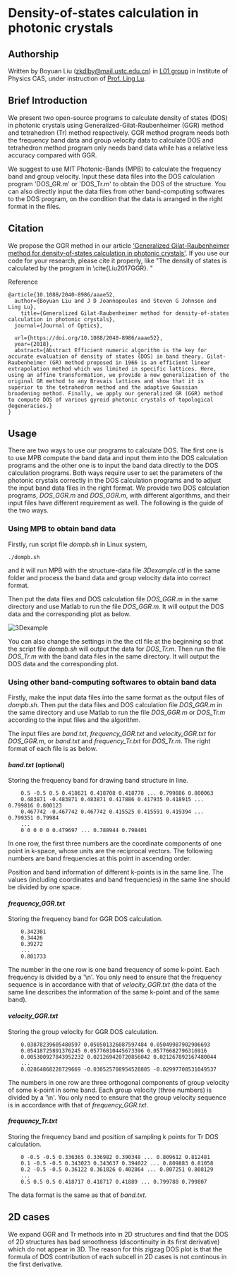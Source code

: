 # Density-of-states calculation in photonic crystals


## Authorship

Written by Boyuan Liu (zkdlby@mail.ustc.edu.cn) in [L01 group](http://l01.iphy.ac.cn/L01web-English/html/index-english.html) in Institute of Physics CAS, under instruction of [Prof. Ling Lu](http://l01.iphy.ac.cn/linglu/). 

## Brief Introduction


We present two open-source programs to calculate density of states (DOS) in photonic crystals using Generalized-Gilat-Raubenheimer (GGR) method and tetrahedron (Tr) method respectively. GGR method program needs both the frequency band data and group velocity data to calculate DOS and tetrahedron method program only needs band data while has a relative less accuracy compared with GGR. 

We suggest to use MIT Photonic-Bands (MPB) to calculate the frequency band and group velocity. Input these data files into the DOS calculation program 'DOS_GR.m' or 'DOS_Tr.m' to obtain the DOS of the structure. You can also directly input the data files from other band-computing softwares to the DOS program, on the condition that the data is arranged in the right format in the files.

## Citation


We propose the GGR method in our article ['Generalized Gilat-Raubenheimer method for density-of-states calculation in photonic crystals'](https://doi.org/10.1088/2040-8986/aaae52). If you use our code for your research, please cite it properly, like  "The density of states is calculated by the program in  \cite{Liu2017GGR}. "

Reference

    @article{10.1088/2040-8986/aaae52,
      author={Boyuan Liu and J D Joannopoulos and Steven G Johnson and Ling Lu},
        title={Generalized Gilat-Raubenheimer method for density-of-states calculation in photonic crystals},
      journal={Journal of Optics},

      url={https://doi.org/10.1088/2040-8986/aaae52},
      year={2018},
      abstract={Abstract Efficient numeric algorithm is the key for accurate evaluation of density of states (DOS) in band theory. Gilat-Raubenheimer (GR) method proposed in 1966 is an efficient linear extrapolation method which was limited in specific lattices. Here, using an affine transformation, we provide a new generalization of the original GR method to any Bravais lattices and show that it is superior to the tetrahedron method and the adaptive Gaussian broadening method. Finally, we apply our generalized GR (GGR) method to compute DOS of various gyroid photonic crystals of topological degeneracies.}
    }

## Usage


There are two ways to use our programs to calculate DOS.  The first one is to use MPB compute the band data and input them into the DOS calculation programs and the other one is to input the band data directly to the DOS calculation programs. Both ways require user to set the parameters of the photonic crystals correctly in the DOS calculation programs and to adjust the input band data files in the right format. We provide two DOS calculation programs, *DOS_GGR.m* and *DOS_GGR.m*, with different algorithms, and their input files have different requirement as well. The following is the guide of the two ways.

### Using MPB to obtain band data

Firstly, run script file *dompb.sh* in Linux system,

    ./dompb.sh
    
and it will run MPB with the structure-data file *3Dexample.ctl* in the same folder and process the band data and group velocity data into correct format.

Then put the data files and DOS calculation file *DOS_GGR.m* in the same directory and use Matlab to run the file *DOS_GGR.m*. It will output the DOS data and the corresponding plot as below.

![3Dexample](https://github.com/boyuanliuoptics/DOS-calculation/blob/master/3Dexample.png)

You can also change the settings in the the ctl file at the beginning so that the script file *dompb.sh* will output the data for *DOS_Tr.m*. Then run the file *DOS_Tr.m* with the band data files in the same directory. It will output the DOS data and the corresponding plot.

### Using other band-computing softwares to obtain band data

Firstly, make the input data files into the same format as the output files of *dompb.sh*. Then put the data files and DOS calculation file *DOS_GGR.m* in the same directory and use Matlab to run the file *DOS_GGR.m* or *DOS_Tr.m* according to the input files and the algorithm.

The input files are *band.txt*, *frequency_GGR.txt* and *velocity_GGR.txt* for *DOS_GGR.m*, or *band.txt* and *frequency_Tr.txt* for *DOS_Tr.m*. The right format of each file is as below.

#### *band.txt* (optional)

Storing the frequency band for drawing band structure in line.

        0.5 -0.5 0.5 0.418621 0.418708 0.418778 ... 0.799886 0.800063
        0.483871 -0.483871 0.483871 0.417886 0.417935 0.418915 ... 0.799816 0.800123
        0.467742 -0.467742 0.467742 0.415525 0.415591 0.419394 ... 0.799351 0.79984
        ...
        0 0 0 0 0 0.479697 ... 0.788944 0.798401

In one row, the first three numbers are the coordinate components of one point in k-space, whose units are the reciprocal vectors. The following numbers are band frequencies at this point in ascending order.

Position and band information of different k-points is in the same line. The values (including coordinates and band frequencies) in the same line should be divided by one space.

#### *frequency_GGR.txt*

Storing the frequency band for GGR DOS calculation.

        0.342301
        0.34426
        0.39272
        ...
        0.801733
        
The number in the one row is one band frequency of some k-point. Each frequency is divided by a '\n'. You only need to ensure that the frequency sequence is in accordance with that of *velocity_GGR.txt* (the data of the same line describes the information of the same k-point and of the same band).

#### *velocity_GGR.txt*

Storing the group velocity for GGR DOS calculation.

        0.03878239605480597 0.050501326087597484 0.05049987902906693
        0.05418725891376245 0.05776810445673396 0.05776682796316916
        0.005300927843952232 0.021269420720856042 0.021267892167480044
        ...
        0.02864868228729669 -0.030525708954528805 -0.02997708531049537

The numbers in one row are three orthogonal components of group velocity of some k-point in some band. Each group velocity (three numbers) is divided by a '\n'. You only need to ensure that the group velocity sequence is in accordance with that of *frequency_GGR.txt*.

#### *frequency_Tr.txt*

Storing the frequency band and position of sampling k points for Tr DOS calculation.

        0 -0.5 -0.5 0.336365 0.336982 0.390348 ... 0.809612 0.812481
        0.1 -0.5 -0.5 0.343023 0.343637 0.394022 ... 0.809883 0.81058
        0.2 -0.5 -0.5 0.36122 0.361826 0.402864 ... 0.807251 0.808129
        ...
        0.5 0.5 0.5 0.418717 0.418717 0.41889 ... 0.799788 0.799807

The data format is the same as that of *band.txt*.

## 2D cases

We expand GGR and Tr methods into in 2D structures and find that the DOS of 2D structures has bad smoothness (discontinuity in its first derivative) which do not appear in 3D. The reason for this zigzag DOS plot is that the formula of DOS contribution of each subcell in 2D cases is not continous in the first derivative.
